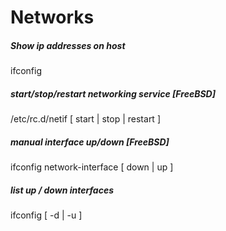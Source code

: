# Networks

##### Show ip addresses on host

ifconfig

#####  start/stop/restart networking service [FreeBSD]

/etc/rc.d/netif [ start | stop | restart ]

##### manual interface up/down [FreeBSD]

ifconfig network-interface [ down | up ]

##### list up / down interfaces

ifconfig [ -d | -u ]